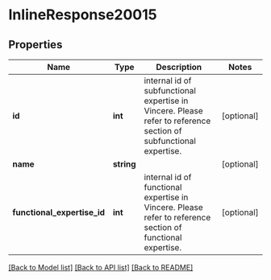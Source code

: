 # InlineResponse20015

## Properties
Name | Type | Description | Notes
------------ | ------------- | ------------- | -------------
**id** | **int** | internal id of subfunctional expertise in Vincere. Please refer to reference section of subfunctional expertise. | [optional] 
**name** | **string** |  | [optional] 
**functional_expertise_id** | **int** | internal id of functional expertise in Vincere. Please refer to reference section of functional expertise. | [optional] 

[[Back to Model list]](../../README.md#documentation-for-models) [[Back to API list]](../../README.md#documentation-for-api-endpoints) [[Back to README]](../../README.md)

